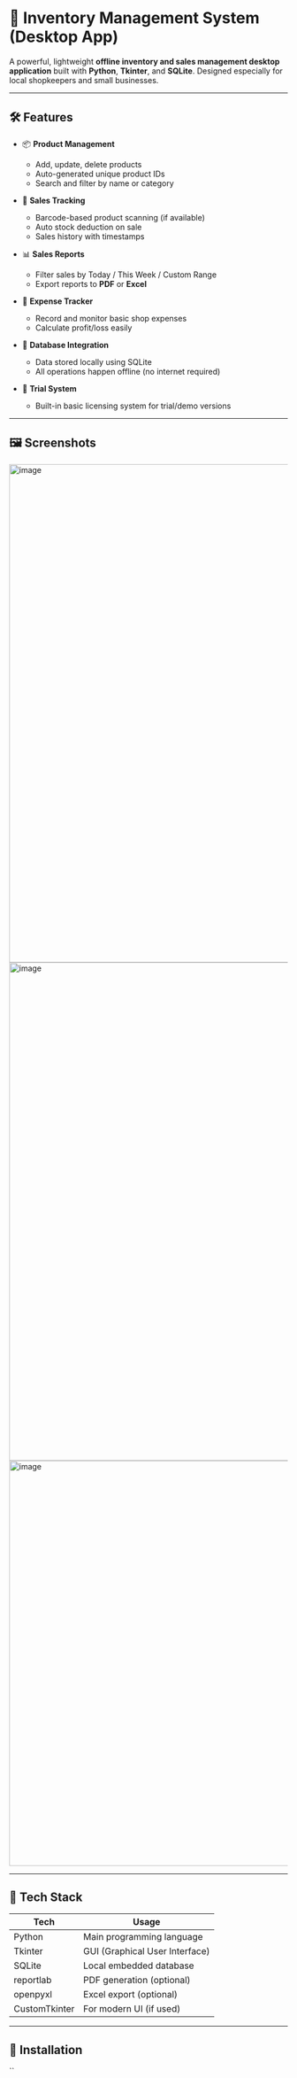 # 🧾 Inventory Management System (Desktop App)

A powerful, lightweight **offline inventory and sales management desktop application** built with **Python**, **Tkinter**, and **SQLite**. Designed especially for local shopkeepers and small businesses.

---

## 🛠 Features

* 📦 **Product Management**

  * Add, update, delete products
  * Auto-generated unique product IDs
  * Search and filter by name or category

* 🛒 **Sales Tracking**

  * Barcode-based product scanning (if available)
  * Auto stock deduction on sale
  * Sales history with timestamps

* 📊 **Sales Reports**

  * Filter sales by Today / This Week / Custom Range
  * Export reports to **PDF** or **Excel**

* 💸 **Expense Tracker**

  * Record and monitor basic shop expenses
  * Calculate profit/loss easily

* 📁 **Database Integration**

  * Data stored locally using SQLite
  * All operations happen offline (no internet required)

* 🔐 **Trial System**

  * Built-in basic licensing system for trial/demo versions

---

## 🖼️ Screenshots

<img width="1440" height="900" alt="image" src="https://github.com/user-attachments/assets/bd678d8a-8f12-4146-bdc0-001db2997f6d" />
<img width="1440" height="900" alt="image" src="https://github.com/user-attachments/assets/a1e722f1-a692-4e67-a1ed-b312e315a7a8" />
<img width="1202" height="732" alt="image" src="https://github.com/user-attachments/assets/f07f885e-8356-4593-bfaf-33f4c5238781" />


---

## 📂 Tech Stack

| Tech          | Usage                          |
| ------------- | ------------------------------ |
| Python        | Main programming language      |
| Tkinter       | GUI (Graphical User Interface) |
| SQLite        | Local embedded database        |
| reportlab     | PDF generation (optional)      |
| openpyxl      | Excel export (optional)        |
| CustomTkinter | For modern UI (if used)        |

---

## 🚀 Installation

\`\`
